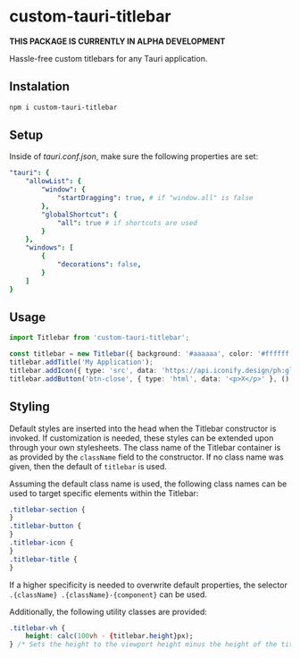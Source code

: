 # custom-tauri-titlebar

**THIS PACKAGE IS CURRENTLY IN ALPHA DEVELOPMENT**

Hassle-free custom titlebars for any Tauri application.

## Instalation

```sh
npm i custom-tauri-titlebar
```

## Setup

Inside of _tauri.conf.json_, make sure the following properties are set:

```yaml
"tauri": {
    "allowList": {
        "window": {
            "startDragging": true, # if "window.all" is false
        },
        "globalShortcut": {
            "all": true # if shortcuts are used
        }
    },
    "windows": [
        {
            "decorations": false,
        }
    ]
}
```

## Usage

```ts
import Titlebar from 'custom-tauri-titlebar';

const titlebar = new Titlebar({ background: '#aaaaaa', color: '#ffffff' });
titlebar.addTitle('My Application');
titlebar.addIcon({ type: 'src', data: 'https://api.iconify.design/ph:globe-hemisphere-west-bold.svg' });
titlebar.addButton('btn-close', { type: 'html', data: '<p>X</p>' }, () => {});
```

## Styling

Default styles are inserted into the head when the Titlebar constructor is invoked. If customization is needed, these styles can be extended upon through your own stylesheets. The class name of the Titlebar container is as provided by the `className` field to the constructor. If no class name was given, then the default of `titlebar` is used.

Assuming the default class name is used, the following class names can be used to target specific elements within the Titlebar:

```css
.titlebar-section {
}
.titlebar-button {
}
.titlebar-icon {
}
.titlebar-title {
}
```

If a higher specificity is needed to overwrite default properties, the selector `.{className} .{className}-{component}` can be used.

Additionally, the following utility classes are provided:

```css
.titlebar-vh {
	height: calc(100vh - {titlebar.height}px);
} /* Sets the height to the viewport height minus the height of the titlebar (provided on initialization)*/
```

